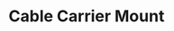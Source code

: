 ---
title: "Cable Carrier Mount"
slug: "cable-carrier-mount"
description: "These parts allow the Y and Z axis cable carriers to be mounted to the cross-slide and gantry wheel plate."
variants: 35mm|52.5mm
price: $8.00|$10.00
quantity:
  standard: 1|1
  xl: 1|1
specs:
  material: Machined 6061 Aluminum
  surface treatments: Tumble polished<br>Sandblasted<br>Clear anodized
internal-specs:
  internal part name: Cable Carrier Mount - 35mm|Cable Carrier Mount - 52.5mm
  rev: A|A
  vendor: LDO
  cost: $1.70|$1.90
  component tests: Plate and Bracket Tests
---